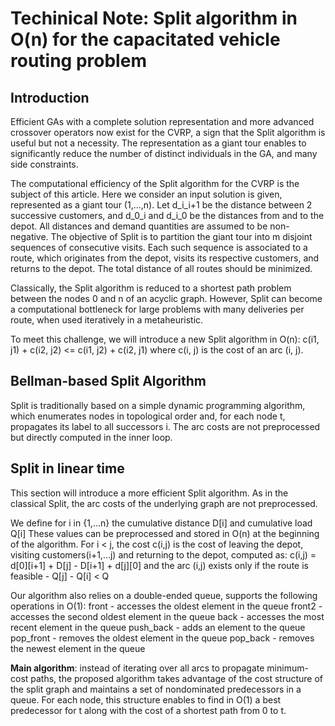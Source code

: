 # Techinical Note: Split algorithm in O(n) for the capacitated vehicle routing problem

## Introduction

Efficient GAs with a complete solution representation and more advanced crossover operators now exist for the CVRP, a sign that the Split algorithm is useful but not a necessity. The representation as a giant tour enables to significantly reduce the number of distinct individuals in the GA, and many side constraints. 

The computational efficiency of the Split algorithm for the CVRP is the subject of this article. Here we consider an input solution is given, represented as a giant tour (1,...,n). Let d_i_i+1 be the distance between 2 successive customers, and d_0_i and d_i_0 be the distances from and to the depot. All distances and demand quantities are assumed to be non-negative. The objective of Split is to partition the giant tour into m disjoint sequences of consecutive visits. Each such sequence is associated to a route, which originates from the depot, visits its respective customers, and returns to the depot. The total distance of all routes should be minimized.

Classically, the Split algorithm is reduced to a shortest path problem between the nodes 0 and n of an acyclic graph. However, Split can become a computational bottleneck for large problems with many deliveries per route, when used iteratively in a metaheuristic.

To meet this challenge, we will introduce a new Split algorithm in O(n):
c(i1, j1) + c(i2, j2) <= c(i1, j2) + c(i2, j1) where c(i, j) is the cost of an arc (i, j).

## Bellman-based Split Algorithm 

Split is traditionally based on a simple dynamic programming algorithm, which enumerates nodes in topological order and, for each node t, propagates its label to all successors i. The arc costs are not preprocessed but directly computed in the inner loop.

## Split in linear time

This section will introduce a more efficient Split algorithm. As in the classical Split, the arc costs of the underlying graph are not preprocessed.

We define for i in {1,...n} the cumulative distance D[i] and cumulative load Q[i]
These values can be preprocessed and stored in O(n) at the beginning of the algorithm. For i < j, the cost c(i,j) is the cost of leaving the depot, visiting customers(i+1,...j) and returning to the depot, computed as:
c(i,j) = d[0][i+1] + D[j] - D[i+1] + d[j][0]
and the arc (i,j) exists only if the route is feasible - Q[j] - Q[i] < Q

Our algorithm also relies on a double-ended queue, supports the following operations in O(1):
front - accesses the oldest element in the queue
front2 - accesses the second oldest element in the queue
back - accesses the most recent element in the queue
push_back - adds an element to the queue
pop_front - removes the oldest element in the queue
pop_back - removes the newest element in the queue

**Main algorithm**: instead of iterating over all arcs to propagate minimum-cost paths, the proposed algorithm takes advantage of the cost structure of the split graph and maintains a set of nondominated predecessors in a queue. For each node, this structure enables to find in O(1) a best predecessor for t along with the cost of a shortest path from 0 to t.

